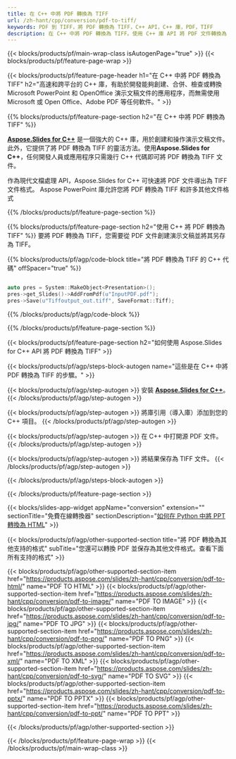 ```yaml
---
title: 在 C++ 中將 PDF 轉換為 TIFF
url: /zh-hant/cpp/conversion/pdf-to-tiff/
keywords: PDF 到 TIFF，將 PDF 轉換為 TIFF，C++ API，C++ 庫，PDF，TIFF
description: 在 C++ 中將 PDF 轉換為 TIFF。使用 C++ 庫 API 將 PDF 文件轉換為 TIFF
---
```


{{< blocks/products/pf/main-wrap-class isAutogenPage="true" >}}
{{< blocks/products/pf/feature-page-wrap >}}

{{< blocks/products/pf/feature-page-header h1="在 C++ 中將 PDF 轉換為 TIFF" h2="高速和跨平台的 C++ 庫，有助於開發能夠創建、合併、檢查或轉換 Microsoft PowerPoint 和 OpenOffice 演示文稿文件的應用程序，而無需使用 Microsoft 或 Open Office、Adobe PDF 等任何軟件。" >}}

{{% blocks/products/pf/feature-page-section h2="在 C++ 中將 PDF 轉換為 TIFF" %}}

[**Aspose.Slides for C++**](https://products.aspose.com/slides/zh-hant/cpp/) 是一個強大的 C++ 庫，用於創建和操作演示文稿文件。此外，它提供了將 PDF 轉換為 TIFF 的靈活方法。使用**Aspose.Slides for C++**，任何開發人員或應用程序只需幾行 C++ 代碼即可將 PDF 轉換為 TIFF 文件。

作為現代文檔處理 API，Aspose.Slides for C++ 可快速將 PDF 文件導出為 TIFF 文件格式。 Aspose PowerPoint 庫允許您將 PDF 轉換為 TIFF 和許多其他文件格式

{{% /blocks/products/pf/feature-page-section %}}

{{% blocks/products/pf/feature-page-section  h2="使用 C++ 將 PDF 轉換為 TIFF" %}}
要將 PDF 轉換為 TIFF，您需要從 PDF 文件創建演示文稿並將其另存為 TIFF。

{{% blocks/products/pf/agp/code-block title="將 PDF 轉換為 TIFF 的 C++ 代碼" offSpacer="true" %}}

```cpp

auto pres = System::MakeObject<Presentation>();
pres->get_Slides()->AddFromPdf(u"InputPDF.pdf");
pres->Save(u"Tiffoutput_out.tiff", SaveFormat::Tiff);

```


{{% /blocks/products/pf/agp/code-block %}}

{{% /blocks/products/pf/feature-page-section %}}

{{< blocks/products/pf/feature-page-section  h2="如何使用 Aspose.Slides for C++ API 將 PDF 轉換為 TIFF" >}}

{{< blocks/products/pf/agp/steps-block-autogen name="這些是在 C++ 中將 PDF 轉換為 TIFF 的步驟。" >}}

{{< blocks/products/pf/agp/step-autogen >}}
安裝 [**Aspose.Slides for C++**](https://products.aspose.com/slides/zh-hant/cpp/)。
{{< /blocks/products/pf/agp/step-autogen >}}

{{< blocks/products/pf/agp/step-autogen >}}
將庫引用（導入庫）添加到您的 C++ 項目。
{{< /blocks/products/pf/agp/step-autogen >}}

{{< blocks/products/pf/agp/step-autogen >}}
在 C++ 中打開源 PDF 文件。
{{< /blocks/products/pf/agp/step-autogen >}}

{{< blocks/products/pf/agp/step-autogen >}}
將結果保存為 TIFF 文件。
{{< /blocks/products/pf/agp/step-autogen >}}

{{< /blocks/products/pf/agp/steps-block-autogen >}}

{{< /blocks/products/pf/feature-page-section >}}

{{< blocks/slides-app-widget  appName="conversion" extension="" sectionTitle="免費在線轉換器" sectionDescription="[如何在 Python 中將 PPT 轉換為 HTML](https://products.aspose.com/slides/zh-hant/python-net/conversion/ppt-to-html/)" >}}

{{< blocks/products/pf/agp/other-supported-section title="將 PDF 轉換為其他支持的格式" subTitle="您還可以轉換 PDF 並保存為其他文件格式。查看下面所有支持的格式" >}}

{{< blocks/products/pf/agp/other-supported-section-item href="https://products.aspose.com/slides/zh-hant/cpp/conversion/pdf-to-html/" name="PDF TO HTML" >}}
{{< blocks/products/pf/agp/other-supported-section-item href="https://products.aspose.com/slides/zh-hant/cpp/conversion/pdf-to-image/" name="PDF TO IMAGE" >}}
{{< blocks/products/pf/agp/other-supported-section-item href="https://products.aspose.com/slides/zh-hant/cpp/conversion/pdf-to-jpg/" name="PDF TO JPG" >}}
{{< blocks/products/pf/agp/other-supported-section-item href="https://products.aspose.com/slides/zh-hant/cpp/conversion/pdf-to-png/" name="PDF TO PNG" >}}
{{< blocks/products/pf/agp/other-supported-section-item href="https://products.aspose.com/slides/zh-hant/cpp/conversion/pdf-to-xml/" name="PDF TO XML" >}}
{{< blocks/products/pf/agp/other-supported-section-item href="https://products.aspose.com/slides/zh-hant/cpp/conversion/pdf-to-svg/" name="PDF TO SVG" >}}
{{< blocks/products/pf/agp/other-supported-section-item href="https://products.aspose.com/slides/zh-hant/cpp/conversion/pdf-to-pptx/" name="PDF TO PPTX" >}}
{{< blocks/products/pf/agp/other-supported-section-item href="https://products.aspose.com/slides/zh-hant/cpp/conversion/pdf-to-ppt/" name="PDF TO PPT" >}}


{{< /blocks/products/pf/agp/other-supported-section >}}

{{< /blocks/products/pf/feature-page-wrap >}}
{{< /blocks/products/pf/main-wrap-class >}}
